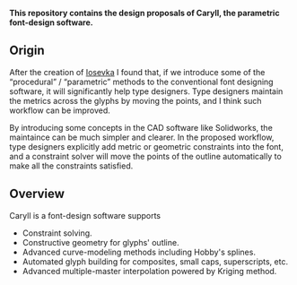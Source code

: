**This repository contains the design proposals of Caryll, the parametric font-design software.**

## Origin

After the creation of [Iosevka](https://github.com/be5invis/Iosevka) I found that, if we introduce some of the “procedural” / “parametric” methods to the conventional font designing software, it will significantly help type designers. Type designers maintain the metrics across the glyphs by moving the points, and I think such workflow can be improved.

By introducing some concepts in the CAD software like Solidworks, the maintaince can be much simpler and clearer. In the proposed workflow, type designers explicitly add metric or geometric constraints into the font, and a constraint solver will move the points of the outline automatically to make all the constraints satisfied.

## Overview

Caryll is a font-design software supports

* Constraint solving.
* Constructive geometry for glyphs' outline.
* Advanced curve-modeling methods including Hobby's splines.
* Automated glyph building for composites, small caps, superscripts, etc.
* Advanced multiple-master interpolation powered by Kriging method.

